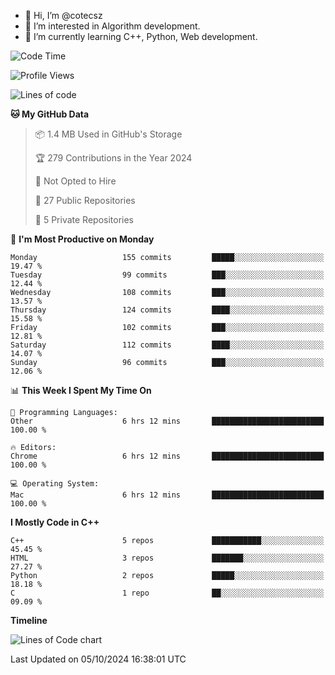 - 👋 Hi, I’m @cotecsz
- 👀 I’m interested in Algorithm development.
- 🌱 I’m currently learning C++, Python, Web development.

<!---
cotecsz/cotecsz is a ✨ special ✨ repository because its `README.md` (this file) appears on your GitHub profile.
You can click the Preview link to take a look at your changes.
--->

<!--START_SECTION:waka-->
![Code Time](http://img.shields.io/badge/Code%20Time-1%2C788%20hrs%2032%20mins-blue)

![Profile Views](http://img.shields.io/badge/Profile%20Views-0-blue)

![Lines of code](https://img.shields.io/badge/From%20Hello%20World%20I%27ve%20Written-1.2%20million%20lines%20of%20code-blue)

**🐱 My GitHub Data** 

> 📦 1.4 MB Used in GitHub's Storage 
 > 
> 🏆 279 Contributions in the Year 2024
 > 
> 🚫 Not Opted to Hire
 > 
> 📜 27 Public Repositories 
 > 
> 🔑 5 Private Repositories 
 > 
📅 **I'm Most Productive on Monday** 

```text
Monday                   155 commits         █████░░░░░░░░░░░░░░░░░░░░   19.47 % 
Tuesday                  99 commits          ███░░░░░░░░░░░░░░░░░░░░░░   12.44 % 
Wednesday                108 commits         ███░░░░░░░░░░░░░░░░░░░░░░   13.57 % 
Thursday                 124 commits         ████░░░░░░░░░░░░░░░░░░░░░   15.58 % 
Friday                   102 commits         ███░░░░░░░░░░░░░░░░░░░░░░   12.81 % 
Saturday                 112 commits         ████░░░░░░░░░░░░░░░░░░░░░   14.07 % 
Sunday                   96 commits          ███░░░░░░░░░░░░░░░░░░░░░░   12.06 % 
```


📊 **This Week I Spent My Time On** 

```text
💬 Programming Languages: 
Other                    6 hrs 12 mins       █████████████████████████   100.00 % 

🔥 Editors: 
Chrome                   6 hrs 12 mins       █████████████████████████   100.00 % 

💻 Operating System: 
Mac                      6 hrs 12 mins       █████████████████████████   100.00 % 
```

**I Mostly Code in C++** 

```text
C++                      5 repos             ███████████░░░░░░░░░░░░░░   45.45 % 
HTML                     3 repos             ███████░░░░░░░░░░░░░░░░░░   27.27 % 
Python                   2 repos             █████░░░░░░░░░░░░░░░░░░░░   18.18 % 
C                        1 repo              ██░░░░░░░░░░░░░░░░░░░░░░░   09.09 % 
```



**Timeline**

![Lines of Code chart](https://raw.githubusercontent.com/cotecsz/cotecsz/master/assets/bar_graph.png)


 Last Updated on 05/10/2024 16:38:01 UTC
<!--END_SECTION:waka-->
